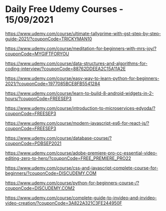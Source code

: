 # Daily Free Udemy Courses - 15/09/2021

https://www.udemy.com/course/ultimate-tallyprime-with-gst-step-by-step-guide-2021/?couponCode=TRICKYMAN10
https://www.udemy.com/course/meditation-for-beginners-with-mrs-joy/?couponCode=MYGIFTFORYOU
https://www.udemy.com/course/data-structures-and-algorithms-for-coding-interview/?couponCode=88762DDEEA2C15A11A2E
https://www.udemy.com/course/easy-way-to-learn-python-for-beginners-2021/?couponCode=1977085BCE8FB5541284
https://www.udemy.com/course/learn-to-build-8-android-widgets-in-2-hours/?couponCode=FREESEP3
https://www.udemy.com/course/introduction-to-microservices-edyoda/?couponCode=FREESEP3
https://www.udemy.com/course/modern-javascript-es6-for-react-js/?couponCode=FREESEP3
https://www.udemy.com/course/database-course/?couponCode=PDBSEP2021
https://www.udemy.com/course/adobe-premiere-pro-cc-essential-video-editing-zero-to-hero/?couponCode=FREE_PREMIERE_PRO22
https://www.udemy.com/course/css-and-javascript-complete-course-for-beginners/?couponCode=DISCUDEMY.COM
https://www.udemy.com/course/python-for-beginners-course-/?couponCode=DISCUDEMY.COM2
https://www.udemy.com/course/complete-guide-to-invideo-and-invideo-video-creation/?couponCode=3A822A321C3FE244950F
